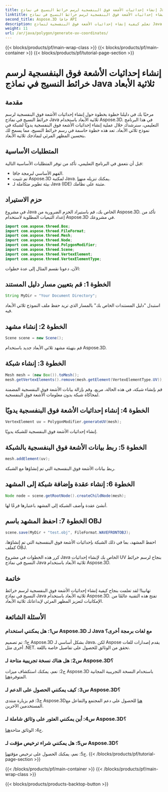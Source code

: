 ```yaml
---
title: إنشاء إحداثيات الأشعة فوق البنفسجية لرسم خرائط النسيج في نماذج Java ثلاثية الأبعاد
linktitle: إنشاء إحداثيات الأشعة فوق البنفسجية لرسم خرائط النسيج في نماذج Java ثلاثية الأبعاد
second_title: Aspose.3D جافا API
description: تعلم كيفية إنشاء إحداثيات الأشعة فوق البنفسجية لنماذج Java ثلاثية الأبعاد باستخدام Aspose.3D. قم بتحسين رسم خرائط النسيج في مشاريعك باستخدام هذا الدليل المفصّل خطوة بخطوة.
weight: 11
url: /ar/java/polygon/generate-uv-coordinates/
---
```


{{< blocks/products/pf/main-wrap-class >}}
{{< blocks/products/pf/main-container >}}
{{< blocks/products/pf/tutorial-page-section >}}

# إنشاء إحداثيات الأشعة فوق البنفسجية لرسم خرائط النسيج في نماذج Java ثلاثية الأبعاد

## مقدمة

مرحبًا بك في دليلنا خطوة بخطوة حول إنشاء إحداثيات الأشعة فوق البنفسجية لرسم خرائط النسيج في نماذج Java ثلاثية الأبعاد باستخدام Aspose.3D. في هذا البرنامج التعليمي، سنرشدك خلال عملية إنشاء إحداثيات الأشعة فوق البنفسجية يدويًا لشبكة في نموذج ثلاثي الأبعاد. تعد هذه خطوة حاسمة في رسم خرائط النسيج، مما يسمح لك بتحسين المظهر المرئي لنماذجك ثلاثية الأبعاد.

## المتطلبات الأساسية

قبل أن نتعمق في البرنامج التعليمي، تأكد من توفر المتطلبات الأساسية التالية:

- الفهم الأساسي لبرمجة جافا.
-  تم تثبيت Aspose.3D لمكتبة Java. يمكنك تنزيله من[هنا](https://releases.aspose.com/3d/java/).
- بيئة تطوير متكاملة لـ Java (IDE) مثبتة على نظامك.

## حزم الاستيراد

في مشروع Java الخاص بك، قم باستيراد الحزم الضرورية من Aspose.3D. تأكد من إعداد التبعيات المطلوبة لاستخدام Aspose.3D في مشروعك.

```java
import com.aspose.threed.Box;
import com.aspose.threed.FileFormat;
import com.aspose.threed.Mesh;
import com.aspose.threed.Node;
import com.aspose.threed.PolygonModifier;
import com.aspose.threed.Scene;
import com.aspose.threed.VertexElement;
import com.aspose.threed.VertexElementType;
```

الآن، دعونا نقسم المثال إلى عدة خطوات:

## الخطوة 1: قم بتعيين مسار دليل المستند

```java
String MyDir = "Your Document Directory";
```

استبدل "دليل المستندات الخاص بك" بالمسار الذي تريد حفظ ملف النموذج ثلاثي الأبعاد فيه.

## الخطوة 2: إنشاء مشهد

```java
Scene scene = new Scene();
```

قم بتهيئة مشهد ثلاثي الأبعاد جديد باستخدام Aspose.3D.

## الخطوة 3: إنشاء شبكة

```java
Mesh mesh = (new Box()).toMesh();
mesh.getVertexElements().remove(mesh.getElement(VertexElementType.UV));
```

قم بإنشاء شبكة، في هذه الحالة، مربع، وقم بإزالة بيانات الأشعة فوق البنفسجية المضمنة لمحاكاة شبكة بدون معلومات الأشعة فوق البنفسجية.

## الخطوة 4: إنشاء إحداثيات الأشعة فوق البنفسجية يدويًا

```java
VertexElement uv = PolygonModifier.generateUV(mesh);
```

إنشاء إحداثيات الأشعة فوق البنفسجية للشبكة يدويًا.

## الخطوة 5: ربط بيانات الأشعة فوق البنفسجية بالشبكة

```java
mesh.addElement(uv);
```

ربط بيانات الأشعة فوق البنفسجية التي تم إنشاؤها مع الشبكة.

## الخطوة 6: إنشاء عقدة وإضافة شبكة إلى المشهد

```java
Node node = scene.getRootNode().createChildNode(mesh);
```

أنشئ عقدة وأضف الشبكة إلى المشهد باعتبارها فرعًا لها.

## الخطوة 7: احفظ المشهد باسم OBJ

```java
scene.save(MyDir + "test.obj", FileFormat.WAVEFRONTOBJ);
```

احفظ المشهد، بما في ذلك الشبكة بإحداثيات الأشعة فوق البنفسجية التي تم إنشاؤها، كملف OBJ.

كرر هذه الخطوات في مشروع Java الخاص بك لإنشاء إحداثيات UV بنجاح لرسم خرائط النسيج في نماذج Java ثلاثية الأبعاد باستخدام Aspose.3D.

## خاتمة

تهانينا! لقد تعلمت بنجاح كيفية إنشاء إحداثيات الأشعة فوق البنفسجية لرسم خرائط النسيج في نماذج Java ثلاثية الأبعاد باستخدام Aspose.3D. تفتح هذه التقنية عالمًا من الإمكانيات لتعزيز المظهر المرئي لإبداعاتك ثلاثية الأبعاد.

## الأسئلة الشائعة

### س1: هل يمكنني استخدام Aspose.3D لـ Java مع لغات برمجة أخرى؟

ج1: تم تصميم Aspose.3D بشكل أساسي لـ Java، لكن Aspose يقدم إصدارات للغات أخرى مثل .NET. تحقق من الوثائق للحصول على تفاصيل خاصة باللغة.

### س2: هل هناك نسخة تجريبية متاحة لـ Aspose.3D؟

 ج2: نعم، يمكنك استكشاف ميزات Aspose.3D باستخدام النسخة التجريبية المجانية المتوفرة[هنا](https://releases.aspose.com/).

### س3: كيف يمكنني الحصول على الدعم لـ Aspose.3D؟

 ج3: قم بزيارة منتدى Aspose.3D[هنا](https://forum.aspose.com/c/3d/18) للحصول على دعم المجتمع والتفاعل مع المستخدمين الآخرين.

### س4: أين يمكنني العثور على وثائق شاملة لـ Aspose.3D؟

 ج4: الوثائق متاحة[هنا](https://reference.aspose.com/3d/java/).

### س5: هل يمكنني شراء ترخيص مؤقت لـ Aspose.3D؟

 ج5: نعم، يمكنك الحصول على ترخيص مؤقت[هنا](https://purchase.aspose.com/temporary-license/).
{{< /blocks/products/pf/tutorial-page-section >}}

{{< /blocks/products/pf/main-container >}}
{{< /blocks/products/pf/main-wrap-class >}}

{{< blocks/products/products-backtop-button >}}
